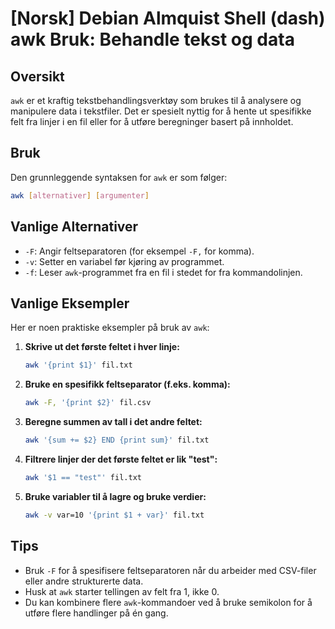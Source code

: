 # [Norsk] Debian Almquist Shell (dash) awk Bruk: Behandle tekst og data

## Oversikt
`awk` er et kraftig tekstbehandlingsverktøy som brukes til å analysere og manipulere data i tekstfiler. Det er spesielt nyttig for å hente ut spesifikke felt fra linjer i en fil eller for å utføre beregninger basert på innholdet.

## Bruk
Den grunnleggende syntaksen for `awk` er som følger:

```bash
awk [alternativer] [argumenter]
```

## Vanlige Alternativer
- `-F`: Angir feltseparatoren (for eksempel `-F,` for komma).
- `-v`: Setter en variabel før kjøring av programmet.
- `-f`: Leser `awk`-programmet fra en fil i stedet for fra kommandolinjen.

## Vanlige Eksempler
Her er noen praktiske eksempler på bruk av `awk`:

1. **Skrive ut det første feltet i hver linje:**
   ```bash
   awk '{print $1}' fil.txt
   ```

2. **Bruke en spesifikk feltseparator (f.eks. komma):**
   ```bash
   awk -F, '{print $2}' fil.csv
   ```

3. **Beregne summen av tall i det andre feltet:**
   ```bash
   awk '{sum += $2} END {print sum}' fil.txt
   ```

4. **Filtrere linjer der det første feltet er lik "test":**
   ```bash
   awk '$1 == "test"' fil.txt
   ```

5. **Bruke variabler til å lagre og bruke verdier:**
   ```bash
   awk -v var=10 '{print $1 + var}' fil.txt
   ```

## Tips
- Bruk `-F` for å spesifisere feltseparatoren når du arbeider med CSV-filer eller andre strukturerte data.
- Husk at `awk` starter tellingen av felt fra 1, ikke 0.
- Du kan kombinere flere `awk`-kommandoer ved å bruke semikolon for å utføre flere handlinger på én gang.